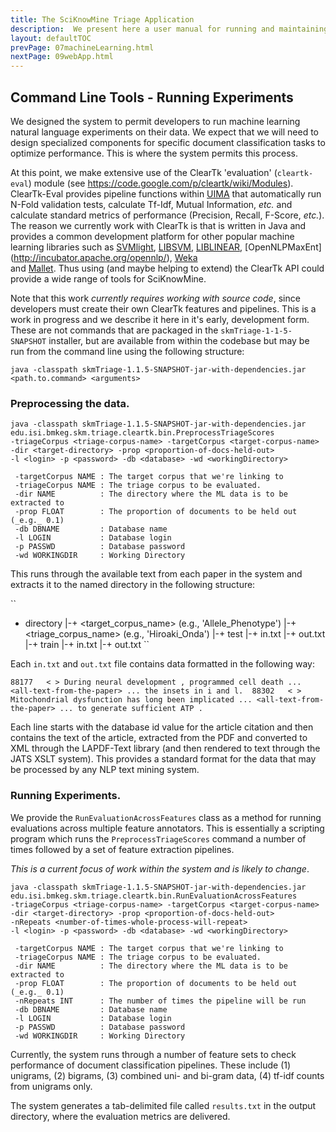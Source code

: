 ```yaml
---
title: The SciKnowMine Triage Application
description:  We present here a user manual for running and maintaining a web-based system for peforming document triage given a corpus of PDF files. We will describe processes for installation, execution and maintenance of the system. 
layout: defaultTOC
prevPage: 07machineLearning.html
nextPage: 09webApp.html
---
```


Command Line Tools - Running Experiments
---

We designed the system to permit developers to run machine learning natural language 
experiments on their data. We expect that we will need to design specialized components
for specific document classification tasks to optimize performance. This is where the 
system permits this process. 

At this point, we make extensive use of the ClearTk 'evaluation' (`cleartk-eval`) module 
(see https://code.google.com/p/cleartk/wiki/Modules). ClearTk-Eval provides pipeline 
functions within [UIMA](http://uima.apache.org/) that automatically run N-Fold validation
tests, calculate Tf-Idf, Mutual Information, _etc._ and calculate standard metrics of 
performance (Precision, Recall, F-Score, _etc._). The reason we currently work with 
ClearTk is that is written in Java and provides a common development platform for other 
popular machine learning libraries such as [SVMlight](http://svmlight.joachims.org/), 
[LIBSVM](http://www.csie.ntu.edu.tw/~cjlin/libsvm/), 
[LIBLINEAR](http://www.csie.ntu.edu.tw/~cjlin/liblinear/), 
[OpenNLPMaxEnt] (http://incubator.apache.org/opennlp/), [Weka](http://www.cs.waikato.ac.nz/ml/weka/)  
and [Mallet](http://mallet.cs.umass.edu/). Thus using (and maybe helping to extend) the
ClearTk API could provide a wide range of tools for SciKnowMine.   

Note that this work _currently requires working with source code_, since developers 
must create their own ClearTk features and pipelines. This is a work in progress and we
describe it here in it's early, development form. These are not commands that are 
packaged in the `skmTriage-1-1-5-SNAPSHOT` installer, but are available from within the 
codebase but may be run from the command line using the following structure:

``
java -classpath skmTriage-1.1.5-SNAPSHOT-jar-with-dependencies.jar <path.to.command> <arguments>
``

### Preprocessing the data.

```
java -classpath skmTriage-1.1.5-SNAPSHOT-jar-with-dependencies.jar 
edu.isi.bmkeg.skm.triage.cleartk.bin.PreprocessTriageScores
-triageCorpus <triage-corpus-name> -targetCorpus <target-corpus-name>
-dir <target-directory> -prop <proportion-of-docs-held-out> 
-l <login> -p <password> -db <database> -wd <workingDirectory>
              
 -targetCorpus NAME : The target corpus that we're linking to
 -triageCorpus NAME : The triage corpus to be evaluated. 
 -dir NAME 			: The directory where the ML data is to be extracted to 
 -prop FLOAT		: The proportion of documents to be held out (_e.g._ 0.1)
 -db DBNAME         : Database name
 -l LOGIN           : Database login
 -p PASSWD          : Database password
 -wd WORKINGDIR     : Working Directory 
```

This runs through the available text from each paper in the system and extracts it 
to the named directory in the following structure:

``
+ directory
|-+ <target_corpus_name> (e.g., 'Allele_Phenotype')
  |-+ <triage_corpus_name> (e.g., 'Hiroaki_Onda')
    |-+ test
      |-+ in.txt
      |-+ out.txt
    |-+ train
      |-+ in.txt
      |-+ out.txt
`` 

Each `in.txt` and `out.txt` file contains data formatted in the following way:

``
88177	< > During neural development , programmed cell death ... <all-text-from-the-paper> ... the insets in i and l. 
88302	< > Mitochondrial dysfunction has long been implicated ... <all-text-from-the-paper> ... to generate sufficient ATP . 
`` 

Each line starts with the database id value for the article citation and then contains the 
text of the article, extracted from the PDF and converted to XML through the LAPDF-Text 
library (and then rendered to text through the JATS XSLT system). This provides a standard
format for the data that may be processed by any NLP text mining system. 

### Running Experiments.

We provide the `RunEvaluationAcrossFeatures` class as a method for running evaluations
across multiple feature annotators. This is essentially a scripting program which 
runs the `PreprocessTriageScores` command a number of times followed by a set of feature 
extraction pipelines.

_This is a current focus of work within the system and is likely to change_. 

```
java -classpath skmTriage-1.1.5-SNAPSHOT-jar-with-dependencies.jar 
edu.isi.bmkeg.skm.triage.cleartk.bin.RunEvaluationAcrossFeatures 
-triageCorpus <triage-corpus-name> -targetCorpus <target-corpus-name>
-dir <target-directory> -prop <proportion-of-docs-held-out> 
-nRepeats <number-of-times-whole-process-will-repeat>
-l <login> -p <password> -db <database> -wd <workingDirectory>
                  
 -targetCorpus NAME : The target corpus that we're linking to
 -triageCorpus NAME : The triage corpus to be evaluated. 
 -dir NAME 			: The directory where the ML data is to be extracted to 
 -prop FLOAT		: The proportion of documents to be held out (_e.g._ 0.1)
 -nRepeats INT		: The number of times the pipeline will be run
 -db DBNAME         : Database name
 -l LOGIN           : Database login
 -p PASSWD          : Database password
 -wd WORKINGDIR     : Working Directory 
```

Currently, the system runs through a number of feature sets to check performance of 
document classification pipelines. These include (1) unigrams, (2) bigrams, (3) combined
uni- and bi-gram data, (4) tf-idf counts from unigrams only. 

The system generates a tab-delimited file called `results.txt` in the output directory,
where the evaluation metrics are delivered. 
